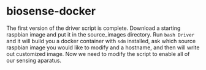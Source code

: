 # biosense-docker

The first version of the driver script is complete. Download a starting raspbian image and put it in the source_images directory. Run `bash Driver` and it will build you a docker container with `sdm` installed, ask which source raspbian image you would like to modify and a hostname, and then will write out customized image. Now we need to modify the script to enable all of our sensing aparatus. 
